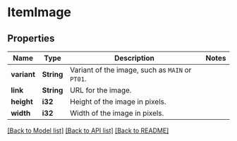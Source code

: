 # ItemImage

## Properties

Name | Type | Description | Notes
------------ | ------------- | ------------- | -------------
**variant** | **String** | Variant of the image, such as `MAIN` or `PT01`. | 
**link** | **String** | URL for the image. | 
**height** | **i32** | Height of the image in pixels. | 
**width** | **i32** | Width of the image in pixels. | 

[[Back to Model list]](../README.md#documentation-for-models) [[Back to API list]](../README.md#documentation-for-api-endpoints) [[Back to README]](../README.md)


